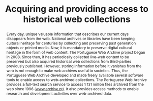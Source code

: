 ---
abstract: Every day, unique valuable information that describes our current days disappears
  from the web. National archives or libraries have been keeping cultural heritage
  for centuries by collecting and preserving past generation objects or printed media.
  Now, it is mandatory to preserve digital cultural heritage in the form of web content.
  The Portuguese Web Archive project began in 2008. Since then, it has periodically
  collected  live-web content to be preserved but also acquired historical web collections
  from third-parties previously published.  However, storing information before it
  vanishes from the web is not enough to make web archives useful to societies. Thus,
  the Portuguese Web Archive developed and made freely available several software
  tools to enable access to web-archived collections. The Portuguese Web Archive provides
  a full-text search service to access 1 131 million files archived from the web since
  1996 (www.archive.pt). It also provides access methods to enable research and development
  activities over web-archived data.
creators:
- Daniel Gomes
- David Cruz
- João Miranda
- Miguel Costa
- Simão Fontes
date: null
document_url: https://services.phaidra.univie.ac.at/api/object/o:377375/download
grand_parent: iPRES
institutions: []
keywords:
- web archiving
- digital preservation
- portuguese web archive
- lisbon
landing_page_url: https://phaidra.univie.ac.at/o:377375
language: eng
layout: publication
license: CC BY-SA 2.0 AT
notes_url: null
parent: iPRES 2013
publication_type: paper
size: 272875
slides_url: null
source_name: iPRES
stream_url: null
title: Acquiring and providing access to historical web collections
year: 2013
---
